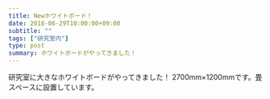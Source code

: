 ```yaml
---
title: Newホワイトボード！
date: 2018-06-29T10:00:00+09:00
subtitle: ""
tags: ["研究室内"]
type: post
summary: ホワイトボードがやってきました！
---
```


研究室に大きなホワイトボードがやってきました！
2700mm×1200mmです。畳スペースに設置しています。


<!--more-->


